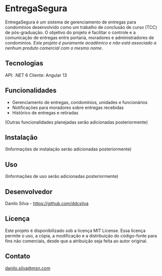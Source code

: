 EntregaSegura
===================

EntregaSegura é um sistema de gerenciamento de entregas para condomínios desenvolvido como um trabalho de conclusão de curso (TCC) de pós-graduação. O objetivo do projeto é facilitar o controle e a comunicação de entregas entre portaria, moradores e administradores de condomínios. *Este projeto é puramente acadêmico e não está associado a nenhum produto comercial com o mesmo nome*.

Tecnologias
-----------
API: .NET 6
Cliente: Angular 13

Funcionalidades
---------------
- Gerenciamento de entregas, condomínios, unidades e funcionários
- Notificações para moradores sobre entregas recebidas
- Histórico de entregas e retiradas

(Outras funcionalidades planejadas serão adicionadas posteriormente)

Instalação
----------
(Informações de instalação serão adicionadas posteriormente)

Uso
---
(Informações de uso serão adicionadas posteriormente)

Desenvolvedor
-------------
Danilo Silva - https://github.com/ddcsilva

Licença
-------
Este projeto é disponibilizado sob a licença MIT License. Essa licença permite o uso, a cópia, a modificação e a distribuição do código-fonte para fins não comerciais, desde que a atribuição seja feita ao autor original.

Contato
-------
danilo.silva@msn.com
